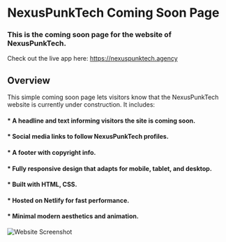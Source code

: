 # NexusPunkTech Coming Soon Page

### This is the coming soon page for the website of NexusPunkTech.

Check out the live app here: https://nexuspunktech.agency

## Overview
This simple coming soon page lets visitors know that the NexusPunkTech website is currently under construction. It includes:

#### * A headline and text informing visitors the site is coming soon.
#### * Social media links to follow NexusPunkTech profiles.
#### * A footer with copyright info.
#### * Fully responsive design that adapts for mobile, tablet, and desktop.
#### * Built with HTML, CSS.
#### * Hosted on Netlify for fast performance.
#### * Minimal modern aesthetics and animation.


![Website Screenshot](/NexusPunkTech/assets/images/Screenshot.png)


